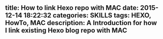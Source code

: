 title: How to link Hexo repo with MAC
date: 2015-12-14 18:22:32
categories: SKILLS
tags: HEXO, HowTo, MAC
description: A Introduction for how I link existing Hexo blog repo with MAC
---
